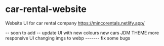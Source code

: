 # car-rental-website
Website UI for car rental company
https://mincorentals.netlify.app/

-- soon to add --
update UI with new colours
new cars
JDM THEME
more responsive UI
changing imgs to webp
------- fix some bugs 
